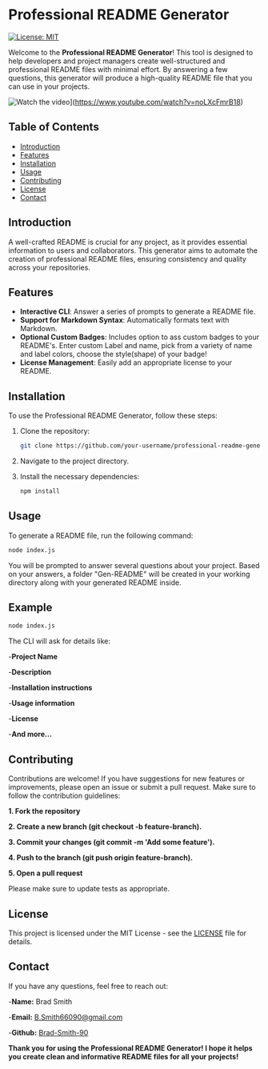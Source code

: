 # Professional README Generator

[![License: MIT](https://img.shields.io/badge/License-MIT-yellow.svg)](LICENSE)


Welcome to the **Professional README Generator**! This tool is designed to help developers and project managers create well-structured and professional README files with minimal effort. By answering a few questions, this generator will produce a high-quality README file that you can use in your projects.

![Watch the video](https://img.youtube.com/vi/noLXcFmrB18/0.jpg)](https://www.youtube.com/watch?v=noLXcFmrB18)


## Table of Contents

- [Introduction](#introduction)
- [Features](#features)
- [Installation](#installation)
- [Usage](#usage)
- [Contributing](#contributing)
- [License](#license)
- [Contact](#contact)

## Introduction

A well-crafted README is crucial for any project, as it provides essential information to users and collaborators. This generator aims to automate the creation of professional README files, ensuring consistency and quality across your repositories.

## Features

- **Interactive CLI**: Answer a series of prompts to generate a README file.
- **Support for Markdown Syntax**: Automatically formats text with Markdown.
- **Optional Custom Badges**: Includes option to ass custom badges to your README's. Enter custom Label and name, pick from a variety of name and label colors, choose the style(shape) of your badge!
- **License Management**: Easily add an appropriate license to your README.

## Installation

To use the Professional README Generator, follow these steps:

1. Clone the repository:
   ```bash
   git clone https://github.com/your-username/professional-readme-generator.git
   ```
2. Navigate to the project directory.

  
3. Install the necessary dependencies:
   ```bash
   npm install
   ```

## Usage

To generate a README file, run the following command:
```bash
node index.js
```
You will be prompted to answer several questions about your project. Based on your answers, a folder "Gen-README" will be created in your working directory along with your generated README inside.

## Example
```bash
node index.js
```
The CLI will ask for details like:

-**Project Name**

-**Description**

-**Installation instructions**

-**Usage information**

-**License**

-**And more...**

## Contributing

Contributions are welcome! If you have suggestions for new features or improvements, please open an issue or submit a pull request. Make sure to follow the contribution guidelines:

**1. Fork the repository**

**2. Create a new branch (git checkout -b feature-branch).**

**3. Commit your changes (git commit -m 'Add some feature').**

**4. Push to the branch (git push origin feature-branch).**

**5. Open a pull request**

Please make sure to update tests as appropriate.

## License

This project is licensed under the MIT License - see the [LICENSE](LICENSE) file for details.

## Contact

If you have any questions, feel free to reach out:

-**Name:** Brad Smith

-**Email:** [B.Smith66090@gmail.com](B.Smith66090@gmail.com)

-**Github:** [Brad-Smith-90](Brad-Smith-90)


**Thank you for using the Professional README Generator! I hope it helps you create clean and informative README files for all your projects!**

   

